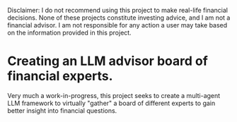 Disclaimer: I do not recommend using this project to make real-life financial decisions. None of these projects constitute investing advice, and I am not a financial advisor. I am not responsible for any action a user may take based on the information provided in this project.

# Creating an LLM advisor board of financial experts.
Very much a work-in-progress, this project seeks to create a multi-agent LLM framework to virtually "gather" a board of different experts to gain better insight into financial questions.

